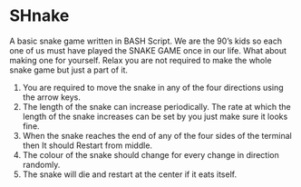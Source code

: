 # SHnake
A basic snake game written in BASH Script.
We are the 90’s kids so each one of us must have played the SNAKE GAME once in our life. What about making one for yourself. Relax you are not required to make the whole snake game but just a part of it.
1) You are required to move the snake in any of the four directions using the arrow keys.  
2) The length of the snake can increase periodically. The rate at which the length of the snake increases can be set by you just make sure it looks fine. 
3) When the snake reaches the end of any of the four sides of the terminal then It should  Restart from middle. 
4) The colour of the snake should change for every change in direction randomly.
5) The snake will die and restart at the center if it eats itself.
